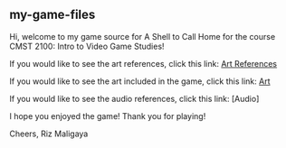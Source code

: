 ## my-game-files

Hi, welcome to my game source for A Shell to Call Home for the course CMST 2100: Intro to Video Game Studies!

If you would like to see the art references, click this link: [Art References](ART_REFERENCES.md)

If you would like to see the art included in the game, click this link: [Art](Art_Files.md)

If you would like to see the audio references, click this link: [Audio]

I hope you enjoyed the game! Thank you for playing!

Cheers,
Riz Maligaya
